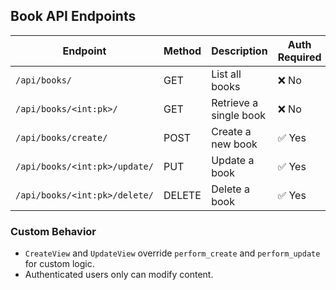 ## Book API Endpoints

| Endpoint | Method | Description | Auth Required |
|----------|--------|-------------|---------------|
| `/api/books/` | GET | List all books | ❌ No |
| `/api/books/<int:pk>/` | GET | Retrieve a single book | ❌ No |
| `/api/books/create/` | POST | Create a new book | ✅ Yes |
| `/api/books/<int:pk>/update/` | PUT | Update a book | ✅ Yes |
| `/api/books/<int:pk>/delete/` | DELETE | Delete a book | ✅ Yes |

### Custom Behavior
- `CreateView` and `UpdateView` override `perform_create` and `perform_update` for custom logic.
- Authenticated users only can modify content.